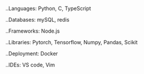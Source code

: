..Languages: Python, C, TypeScript

..Databases: mySQL, redis

..Frameworks: Node.js

..Libraries: Pytorch, Tensorflow, Numpy, Pandas, Scikit

..Deployment: Docker

..IDEs: VS code, Vim




<!---
PatternFinder/PatternFinder is a ✨ special ✨ repository because its `README.md` (this file) appears on your GitHub profile.
You can click the Preview link to take a look at your changes.
--->
